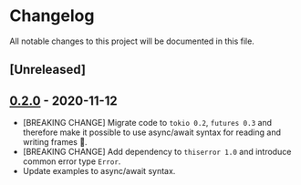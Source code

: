 # Changelog
All notable changes to this project will be documented in this file.

## [Unreleased]

## [0.2.0](https://github.com/oefd/tokio-socketcan/tree/0.2.0) - 2020-11-12
- [BREAKING CHANGE] Migrate code to `tokio 0.2`, `futures 0.3` and therefore make it possible
  to use async/await syntax for reading and writing frames :rocket:.
- [BREAKING CHANGE] Add dependency to `thiserror 1.0` and introduce common error type `Error`.
- Update examples to async/await syntax.
